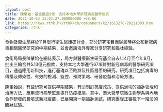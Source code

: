 ```yaml
---
layout: post
title: 陳肇始：基金批逾5億　支持本地大學新冠病毒醫學研究
date: 2021-10-03 13:03:27.000000000 +08:00
link: https://news.rthk.hk/rthk/ch/component/k2/1613278-20211003.htm
categories: rthk
---
```


食物及衞生局將於11月舉行衞生醫護研討會，部分研究項目團隊屆時將公布新冠病毒相關醫學研究的中期結果，並會邀請海外專家分享研究和臨牀經驗。

食衞局局長陳肇始在網誌表示，局方與醫療衞生研究基金自去年4月至今年9月，批出三輪合共5.13億元撥款，支持本地大學進行67項針對新冠病毒的醫學研究項目，通過應用新科技，進行基礎以至臨牀及社區層面的研究。研究項目包括病毒的傳播及傳染性、有效的檢測、監控、預防策略、研發疫苗和治療方法。

陳肇始說，有些研究可提供早期結果，有助制訂抗疫政策、提供適切的臨牀管理和治療方法，應用流行病學監測提升防疫措施。其中，港大醫學院微生物學系與內地合作研發的鼻噴式新冠疫苗，已展開第一期臨牀測試，研究團隊正審視下一階段的臨牀試驗。
